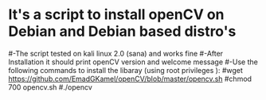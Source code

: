 # It's a script to install openCV on Debian and Debian based distro's
#-The script tested on kali linux 2.0 (sana) and works fine
#-After Installation it should print openCV version and welcome message
#-Use the following commands to install the libaray (using root privileges ):
#wget https://github.com/EmadGKamel/openCV/blob/master/opencv.sh
#chmod 700 opencv.sh
#./opencv
